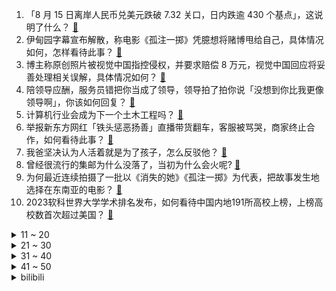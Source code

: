 1. 「8 月 15 日离岸人民币兑美元跌破 7.32 关口，日内跌逾 430 个基点」，这说明了什么？ [:link:](https://www.zhihu.com/question/617394946)
2. 伊甸园字幕宣布解散，称电影《孤注一掷》凭臆想将赌博甩给自己，具体情况如何，怎样看待此事？ [:link:](https://www.zhihu.com/question/617346935)
3. 博主称原创照片被视觉中国指控侵权，并要求赔偿 8 万元，视觉中国回应将妥善处理相关误解，具体情况如何？ [:link:](https://www.zhihu.com/question/617454675)
4. 陪领导应酬，服务员错把你当成了领导，领导拍了拍你说「没想到你比我更像领导啊」，你该如何回复？ [:link:](https://www.zhihu.com/question/617185666)
5. 计算机行业会成为下一个土木工程吗？ [:link:](https://www.zhihu.com/question/602952609)
6. 举报新东方网红「铁头惩恶扬善」直播带货翻车，客服被骂哭，商家终止合作，如何看待此事？ [:link:](https://www.zhihu.com/question/617388032)
7. 我爸坚决认为人活着就是为了孩子，怎么反驳他？ [:link:](https://www.zhihu.com/question/614398157)
8. 曾经很流行的集邮为什么没落了，当初为什么会火呢? [:link:](https://www.zhihu.com/question/351216069)
9. 为何最近连续拍摄了一批以《消失的她》《孤注一掷》为代表，把故事发生地选择在东南亚的电影？ [:link:](https://www.zhihu.com/question/610041178)
10. 2023软科世界大学学术排名发布，如何看待中国内地191所高校上榜，上榜高校数首次超过美国？ [:link:](https://www.zhihu.com/question/617371907)
<details>
<summary>11 ~ 20</summary>

11. 博物馆「显眼包」文物出圈，造型仿佛表情包带台词，你手机中有哪些博物馆「显眼包」照片？ [:link:](https://www.zhihu.com/question/617213514)
12. 如果你是《封神第一部》里的姜王后，你该如何与苏妲己相处？ [:link:](https://www.zhihu.com/question/615074200)
13. 和同事聚餐，有道菜你多吃了几筷子，一个同事阴阳怪气的说：「给别人留点行不行」你会如何回复？ [:link:](https://www.zhihu.com/question/617184295)
14. 湖北潜江多孩家庭买新房发补助，二孩家庭每套奖补 15 平，三孩家庭每套奖补 25 平，如何看待该举措？ [:link:](https://www.zhihu.com/question/617381195)
15. 你的猫做过哪些事让你觉得它「成仙」了？ [:link:](https://www.zhihu.com/question/615449195)
16. 国家统计局谈碧桂园事件「房地产市场政策调整优化，房企风险有望逐步得到化解」，哪些信息值得关注？ [:link:](https://www.zhihu.com/question/617353065)
17. 沙特联赛利雅得新月官宣内马尔加盟，转会费 1 亿欧+年薪 1.5 亿欧，如何评价这笔转会？ [:link:](https://www.zhihu.com/question/617494751)
18. 30 岁以上的女生如何低成本抗老？ [:link:](https://www.zhihu.com/question/615983124)
19. 有什么关于雨的诗句吗？ [:link:](https://www.zhihu.com/question/617363862)
20. 经济学家蔡昉表示「现在最紧迫的目标是刺激居民消费，把钱发到居民腰包里」，如何解读？ [:link:](https://www.zhihu.com/question/617341223)
</details>
<details>
<summary>21 ~ 30</summary>

21. 《安娜·卡列尼娜》读不下去，但书评称此是经典中的经典，那为什么很枯燥？ [:link:](https://www.zhihu.com/question/21854971)
22. 《原神》过大的游戏体积是否会成为它作为全平台游戏的最大阻碍？ [:link:](https://www.zhihu.com/question/617186587)
23. 为什么很多漫迷能接受悟空的外星血统、超级赛亚人设定，却接受不了路飞的“尼卡果实”设定？ [:link:](https://www.zhihu.com/question/616972351)
24. 女朋友给了小皮筋，碰上同事忘记带头绳想要借用，该怎么办？ [:link:](https://www.zhihu.com/question/616630706)
25. 如何评价《笑傲江湖》中的「方证大师」与「冲虚道长」？ [:link:](https://www.zhihu.com/question/24520729)
26. 《绝区零》二测为什么迟迟还没有准确消息？ [:link:](https://www.zhihu.com/question/611831843)
27. 有没有适合在七夕「官宣恋爱」的文案？ [:link:](https://www.zhihu.com/question/616784823)
28. 有哪些舒适好穿的羽毛球鞋值得推荐？ [:link:](https://www.zhihu.com/question/615613407)
29. 自由泳中，腿提供的动力占整体的多少？ [:link:](https://www.zhihu.com/question/614137952)
30. 为什么黄河文明比长江文明发展的快? [:link:](https://www.zhihu.com/question/616361450)
</details>
<details>
<summary>31 ~ 40</summary>

31. 在大学一个人独来独往好吗？ [:link:](https://www.zhihu.com/question/613987084)
32. 高三过的会很漫长吗? [:link:](https://www.zhihu.com/question/617103266)
33. 如何打造一场与众不同的 workshop？ [:link:](https://www.zhihu.com/question/610848406)
34. 《长相思》中小夭真的可以在没有相柳的世界里和涂山璟过下去吗？ [:link:](https://www.zhihu.com/question/616153098)
35. 按时下班被领导阴阳「这么早就走呀」，我该怎么回应？ [:link:](https://www.zhihu.com/question/617196411)
36. 央行开展 4010 亿元 1 年期 MLF 操作，利率下调 15 个基点，将产生哪些影响？ [:link:](https://www.zhihu.com/question/617342488)
37. 《孤注一掷》中的诈骗分子利用怎样的心理让顾天之不断沦陷？ [:link:](https://www.zhihu.com/question/616202470)
38. 即将上大学的大学生，建议买多大存储空间的手机？ [:link:](https://www.zhihu.com/question/616729645)
39. 准大一女生，开学后应该竞选班委吗？有点社恐。推荐竞选什么班委呢？ [:link:](https://www.zhihu.com/question/616847932)
40. 全国医药领域腐败问题集中整治工作启动，重点整治医药领域行政管理部门以权寻租等六方面，哪些信息值得关注？ [:link:](https://www.zhihu.com/question/617369892)
</details>
<details>
<summary>41 ~ 50</summary>

41. 固态硬盘和机械硬盘哪个更稳定？哪个更容易坏？ [:link:](https://www.zhihu.com/question/616656563)
42. 买了笔记本电脑还需要买键盘吗，如果需要的话，键盘要选有线的还是无线的？ [:link:](https://www.zhihu.com/question/616835580)
43. 成功的人一定是努力吗？ [:link:](https://www.zhihu.com/question/617121677)
44. 数学到底在哪里支撑着编程？ [:link:](https://www.zhihu.com/question/543816700)
45. 《博德之门3》正式版已出，如何评价游戏中的几位起源角色? [:link:](https://www.zhihu.com/question/616208216)
46. 前欧盟官员称欧洲光伏已经输给了中国，风电产业可能也会如此，对此如何评价？我国光电产业未来发展前景如何？ [:link:](https://www.zhihu.com/question/617264709)
47. 工作中越来越多人都是「无纸化办公」，通过平板或电脑能完成工作，有必要将纸质笔记本升级成电纸本或平板吗？ [:link:](https://www.zhihu.com/question/617340366)
48. GT 1010 为啥叫「没门」级显卡？ [:link:](https://www.zhihu.com/question/616597154)
49. 针对2023年大学生，有什么游戏本推荐？ [:link:](https://www.zhihu.com/question/617188110)
50. 你知道哪些有趣却无用的冷知识？ [:link:](https://www.zhihu.com/question/497709671)
</details><details>
<summary>bilibili</summary>

</details>